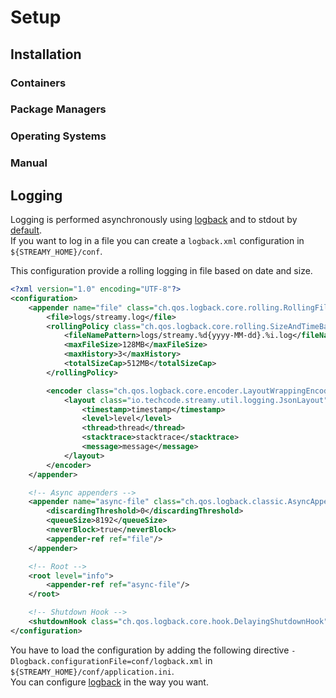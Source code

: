 # Setup

## Installation

### Containers

### Package Managers

### Operating Systems

### Manual

## Logging

Logging is performed asynchronously using [logback](http://logback.qos.ch/) and to stdout by [default](https://github.com/amannocci/streamy/blob/master/core/src/main/resources/logback.xml).  
If you want to log in a file you can create a `logback.xml` configuration in `${STREAMY_HOME}/conf`.

This configuration provide a rolling logging in file based on date and size.
```xml
<?xml version="1.0" encoding="UTF-8"?>
<configuration>
    <appender name="file" class="ch.qos.logback.core.rolling.RollingFileAppender">
        <file>logs/streamy.log</file>
        <rollingPolicy class="ch.qos.logback.core.rolling.SizeAndTimeBasedRollingPolicy">
            <fileNamePattern>logs/streamy.%d{yyyy-MM-dd}.%i.log</fileNamePattern>
            <maxFileSize>128MB</maxFileSize>
            <maxHistory>3</maxHistory>
            <totalSizeCap>512MB</totalSizeCap>
        </rollingPolicy>

        <encoder class="ch.qos.logback.core.encoder.LayoutWrappingEncoder">
            <layout class="io.techcode.streamy.util.logging.JsonLayout">
                <timestamp>timestamp</timestamp>
                <level>level</level>
                <thread>thread</thread>
                <stacktrace>stacktrace</stacktrace>
                <message>message</message>
            </layout>
        </encoder>
    </appender>

    <!-- Async appenders -->
    <appender name="async-file" class="ch.qos.logback.classic.AsyncAppender">
        <discardingThreshold>0</discardingThreshold>
        <queueSize>8192</queueSize>
        <neverBlock>true</neverBlock>
        <appender-ref ref="file"/>
    </appender>

    <!-- Root -->
    <root level="info">
        <appender-ref ref="async-file"/>
    </root>

    <!-- Shutdown Hook -->
    <shutdownHook class="ch.qos.logback.core.hook.DelayingShutdownHook"/>
</configuration>
```

You have to load the configuration by adding the following directive `-Dlogback.configurationFile=conf/logback.xml` in `${STREAMY_HOME}/conf/application.ini`.  
You can configure [logback](http://logback.qos.ch/) in the way you want.